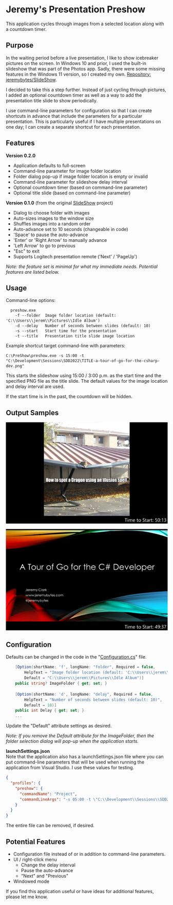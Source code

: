 # Jeremy's Presentation Preshow

This application cycles through images from a selected location along with a countdown timer.

## Purpose
In the waiting period before a live presentation, I like to show icebreaker pictures on the screen. In Windows 10 and prior, I used the built-in slideshow that was part of the Photos app. Sadly, there were some missing features in the Windows 11 version, so I created my own. [Repository: jeremybytes/SlideShow](https://github.com/jeremybytes/SlideShow).  

I decided to take this a step further. Instead of just cycling through pictures, I added an optional countdown timer as well as a way to add the presentation title slide to show periodically.

I use command-line parameters for configuration so that I can create shortcuts in advance that include the parameters for a particular presentation. This is particularly useful if I have multiple presentations on one day; I can create a separate shortcut for each presentation.

## Features
**Version 0.2.0**  
* Application defaults to full-screen
* Command-line parameter for image folder location
* Folder dialog pop-up if image folder location is empty or invalid
* Command-line parameter for slideshow delay interval
* Optional countdown timer (based on command-line parameter)
* Optional title slide (based on command-line parameter)

**Version 0.1.0** (from the original [SlideShow](https://github.com/jeremybytes/SlideShow) project)
* Dialog to choose folder with images
* Auto-sizes images to the window size
* Shuffles images into a random order
* Auto-advance set to 10 seconds (changeable in code)
* 'Space' to pause the auto-advance
* 'Enter' or 'Right Arrow' to manually advance
* 'Left Arrow' to go to previous
* "Esc" to exit
* Supports Logitech presentation remote ('Next' / 'PageUp')

*Note: the feature set is minimal for what my immediate needs. Potential features are listed below.*

## Usage
Command-line options:

```
  preshow.exe
    -f --folder  Image folder location (default: 'C:\\Users\\jerem\\Pictures\\Idle Album')  
    -d --delay   Number of seconds between slides (default: 10)
    -s --start   Start time for the presentation
    -t --title   Presentation title slide image location
```

Example shortcut target command-line with parameters:

```
C:\PreShow\preshow.exe -s 15:00 -t "C:\Development\Sessions\SDD2022\TITLE-a-tour-of-go-for-the-csharp-dev.png"
```

This starts the slideshow using 15:00 / 3:00 p.m. as the start time and the specified PNG file as the title slide. The default values for the image location and delay interval are used.

If the start time is in the past, the countdown will be hidden.

## Output Samples
![Sample Image with Countdown](/Images/preshow-sample1.png)

![Sample Title Slide with Countdown](/Images/preshow-sample2.png)

## Configuration
Defaults can be changed in the code in the "[Configuration.cs](https://github.com/jeremybytes/presentation-preshow/blob/main/Configuration.cs)" file.

```c#
    [Option(shortName: 'f', longName: "folder", Required = false, 
        HelpText = "Image folder location (default: 'C:\\Users\\jerem\\Pictures\\Idle Album')", 
        Default = "C:\\Users\\jerem\\Pictures\\Idle Album")]
    public string? ImageFolder { get; set; }

    [Option(shortName: 'd', longName: "delay", Required = false, 
        HelpText = "Number of seconds between slides (default: 10)", 
        Default = 10)]
    public int Delay { get; set; }
    ...
```
Update the "Default" attribute settings as desired.

*Note: If you remove the Default attribute for the ImageFolder, then the folder selection dialog will pop-up when the application starts.*

**launchSettings.json**  
Note that the application also has a launchSettings.json file where you can put command-line parameters that will be used when running the application from Visual Studio. I use these values for testing.

```json
{
  "profiles": {
    "preshow": {
      "commandName": "Project",
      "commandLineArgs": "-s 05:00 -t \"C:\\Development\\Sessions\\SDD2022\\TITLE-a-tour-of-go-for-the-csharp-dev.png\""
    }
  }
}
```

 The entire file can be removed, if desired.

## Potential Features

* Configuration file instead of or in addition to command-line parameters.
* UI / right-click menu
  * Change the delay interval
  * Pause the auto-advance
  * "Next" and "Previous"
* Windowed mode

If you find this application useful or have ideas for additional features, please let me know.
